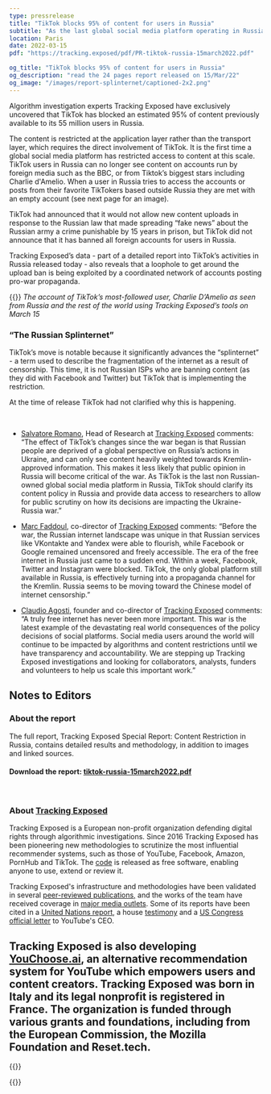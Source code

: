 ```yaml
---
type: pressrelease
title: "TikTok blocks 95% of content for users in Russia"
subtitle: "As the last global social media platform operating in Russia, these unprecedented and unannounced content restrictions affecting 55 million users ends the era of free internet in Russia at a pivotal point in the war in Ukraine, finds Tracking Exposed"
location: Paris
date: 2022-03-15
pdf: "https://tracking.exposed/pdf/PR-tiktok-russia-15march2022.pdf"

og_title: "TikTok blocks 95% of content for users in Russia"
og_description: "read the 24 pages report released on 15/Mar/22"
og_image: "/images/report-splinternet/captioned-2x2.png"
---
```


Algorithm investigation experts Tracking Exposed have exclusively uncovered that TikTok has blocked an estimated 95% of content previously available to its 55 million users in Russia. 

The content is restricted at the application layer rather than the transport layer, which requires the direct involvement of TikTok. It is the first time a global social media platform has restricted access to content at this scale.
TikTok users in Russia can no longer see content on accounts run by foreign media such as the BBC, or from Tiktok’s biggest stars including Charlie d'Amelio. When a user in Russia tries to access the accounts or posts from their favorite TikTokers based outside Russia they are met with an empty account (see next page for an image).

TikTok had announced that it would not allow new content uploads in response to the Russian law that made spreading “fake news” about the Russian army a crime punishable by 15 years in prison, but TikTok did not announce that it has banned all foreign accounts for users in Russia.

Tracking Exposed’s data - part of a detailed report into TikTok’s activities in Russia released today - also reveals that a loophole to get around the upload ban is being exploited by a coordinated network of accounts posting pro-war propaganda.


{{<PR-img href="/images/report-splinternet/charlie-cover.png">}}
_The account of TikTok’s most-followed user, Charlie D’Amelio as seen from Russia and the rest of the world using Tracking Exposed’s tools on March 15_

### “The Russian Splinternet”

TikTok’s move is notable because it significantly advances the “splinternet” - a term used to describe the fragmentation of the internet as a result of censorship. This time, it is not Russian ISPs who are banning content (as they did with Facebook and Twitter) but TikTok that is implementing the restriction.

At the time of release TikTok had not clarified why this is happening.

<br>

* [Salvatore Romano](https://twitter.com/dataerror202/), Head of Research at [Tracking Exposed](https://twitter.com/trackingexposed) comments:
“The effect of TikTok’s changes since the war began is that Russian people are deprived of a global perspective on Russia’s actions in Ukraine, and can only see content heavily weighted towards Kremlin-approved information. This makes it less likely that public opinion in Russia will become critical of the war. 
As TikTok is the last non Russian-owned global social media platform in Russia, TikTok should clarify its content policy in Russia and provide data access to researchers to allow for public scrutiny on how its decisions are impacting the Ukraine-Russia war.”

* [Marc Faddoul](https://twitter.com/MarcFaddoul), co-director of [Tracking Exposed](https://twitter.com/trackingexposed) comments:
“Before the war, the Russian internet landscape was unique in that Russian services like VKontakte and Yandex were able to flourish, while Facebook or Google remained uncensored and freely accessible.
The era of the free internet in Russia just came to a sudden end. Within a week, Facebook, Twitter and Instagram were blocked. TikTok, the only global platform still available in Russia, is effectively turning into a propaganda channel for the Kremlin. Russia seems to be moving toward the Chinese model of internet censorship.”

* [Claudio Agosti](https://twitter.com/_vecna), founder and co-director of [Tracking Exposed](https://twitter.com/trackingexposed) comments:
“A truly free internet has never been more important. This war is the latest example of the devastating real world consequences of the policy decisions of social platforms. Social media users around the world will continue to be impacted by algorithms and content restrictions until we have transparency and accountability. We are stepping up Tracking Exposed investigations and looking for collaborators, analysts, funders and volunteers to help us scale this important work.”



## Notes to Editors

### About the report

The full report, Tracking Exposed Special Report: Content Restriction in Russia, contains detailed results and methodology, in addition to images and linked sources. 

#### Download the report: [tiktok-russia-15march2022.pdf](/pdf/tiktok-russia-15march2022.pdf)

<br>

### About [Tracking Exposed](https://tracking.exposed/)

Tracking Exposed is a European non-profit organization defending digital rights through algorithmic investigations.
Since 2016 Tracking Exposed has been pioneering new methodologies to scrutinize the most influential recommender systems, such as those of YouTube, Facebook, Amazon, PornHub and TikTok. The [code](https://github.com/tracking-exposed) is released as free software, enabling anyone to use, extend or review it. 

Tracking Exposed's infrastructure and methodologies have been validated in several [peer-reviewed publications,](https://tracking.exposed/publications/) and the works of the team have received coverage in [major media outlets](http://www.marcfaddoul.com/#in-the-news). Some of its reports have been cited in a [United Nations report](https://undocs.org/pdf?symbol=en/A/73/348), a house [testimony](https://www.ischool.berkeley.edu/news/2020/hany-farid-how-disinformation-dividing-nation) and a [US Congress official letter](https://malinowski.house.gov/sites/malinowski.house.gov/files/Letter%20to%20YouTube%20--%20Malinowski_Eshoo_final_0.pdf) to YouTube's CEO.

Tracking Exposed is also developing [YouChoose.ai](https://youchoose.ai/), an alternative recommendation system for YouTube which empowers users and content creators. Tracking Exposed was born in Italy and its legal nonprofit is registered in France. The organization is funded through various grants and foundations, including from the European Commission, the Mozilla Foundation and Reset.tech.
--- 


{{<subscribe-newsletter reason="press--list">}}


{{<contacts>}}
